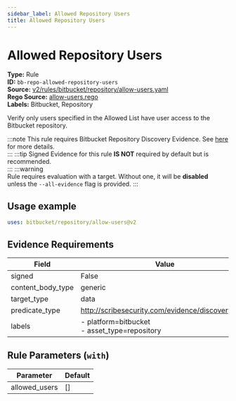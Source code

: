 ```yaml
---
sidebar_label: Allowed Repository Users
title: Allowed Repository Users
---  
```

# Allowed Repository Users  
**Type:** Rule  
**ID:** `bb-repo-allowed-repository-users`  
**Source:** [v2/rules/bitbucket/repository/allow-users.yaml](https://github.com/scribe-public/sample-policies/blob/main/v2/rules/bitbucket/repository/allow-users.yaml)  
**Rego Source:** [allow-users.rego](https://github.com/scribe-public/sample-policies/blob/main/v2/rules/bitbucket/repository/allow-users.rego)  
**Labels:** Bitbucket, Repository  

Verify only users specified in the Allowed List have user access to the Bitbucket repository.

:::note 
This rule requires Bitbucket Repository Discovery Evidence. See [here](https://deploy-preview-299--scribe-security.netlify.app/docs/platforms/discover#bitbucket-discovery) for more details.  
::: 
:::tip 
Signed Evidence for this rule **IS NOT** required by default but is recommended.  
::: 
:::warning  
Rule requires evaluation with a target. Without one, it will be **disabled** unless the `--all-evidence` flag is provided.
::: 

## Usage example

```yaml
uses: bitbucket/repository/allow-users@v2
```

## Evidence Requirements  
| Field | Value |
|-------|-------|
| signed | False |
| content_body_type | generic |
| target_type | data |
| predicate_type | http://scribesecurity.com/evidence/discovery/v0.1 |
| labels | - platform=bitbucket<br/>- asset_type=repository |

## Rule Parameters (`with`)  
| Parameter | Default |
|-----------|---------|
| allowed_users | [] |

